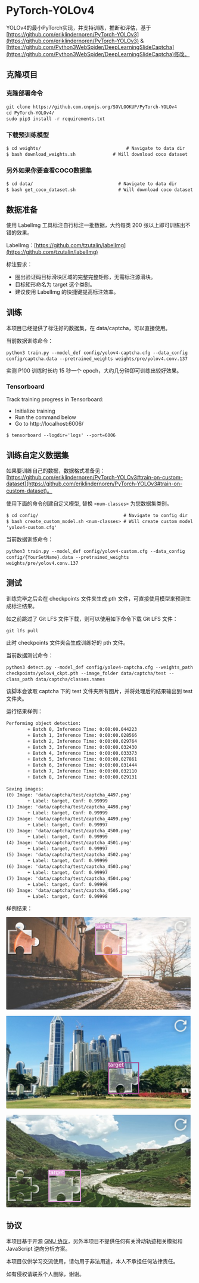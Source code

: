 # PyTorch-YOLOv4

YOLOv4的最小PyTorch实现，并支持训练，推断和评估，基于 [https://github.com/eriklindernoren/PyTorch-YOLOv3](https://github.com/eriklindernoren/PyTorch-YOLOv3) & [https://github.com/Python3WebSpider/DeepLearningSlideCaptcha](https://github.com/Python3WebSpider/DeepLearningSlideCaptcha)修改。

## 克隆项目

### 克隆部署命令

```
git clone https://github.com.cnpmjs.org/SOVLOOKUP/PyTorch-YOLOv4
cd PyTorch-YOLOv4/
sudo pip3 install -r requirements.txt
```


### 下载预训练模型

```
$ cd weights/                                # Navigate to data dir
$ bash download_weights.sh              # Will download coco dataset
```

### 另外如果你要查看COCO数据集

```
$ cd data/                                # Navigate to data dir
$ bash get_coco_dataset.sh                # Will download coco dataset
```

## 数据准备

使用 LabelImg 工具标注自行标注一批数据，大约每类 200 张以上即可训练出不错的效果。

LabelImg：[https://github.com/tzutalin/labelImg](https://github.com/tzutalin/labelImg)

标注要求：

* 圈出验证码目标滑块区域的完整完整矩形，无需标注源滑块。
* 目标矩形命名为 target 这个类别。
* 建议使用 LabelImg 的快捷键提高标注效率。

## 训练

本项目已经提供了标注好的数据集，在 data/captcha，可以直接使用。

当前数据训练命令：

```
python3 train.py --model_def config/yolov4-captcha.cfg --data_config config/captcha.data --pretrained_weights weights/pre/yolov4.conv.137

```

实测 P100 训练时长约 15 秒一个 epoch，大约几分钟即可训练出较好效果。

### Tensorboard
Track training progress in Tensorboard:
* Initialize training
* Run the command below
* Go to http://localhost:6006/

```
$ tensorboard --logdir='logs' --port=6006
```

## 训练自定义数据集

如果要训练自己的数据，数据格式准备见：[https://github.com/eriklindernoren/PyTorch-YOLOv3#train-on-custom-dataset](https://github.com/eriklindernoren/PyTorch-YOLOv3#train-on-custom-dataset)。

使用下面的命令创建自定义模型, 替换 `<num-classes>` 为您数据集类别。

```
$ cd config/                                # Navigate to config dir
$ bash create_custom_model.sh <num-classes> # Will create custom model 'yolov4-custom.cfg'
```

当前数据训练命令：
```
python3 train.py --model_def config/yolov4-custom.cfg --data_config config/{YourSetName}.data --pretrained_weights weights/pre/yolov4.conv.137

```

## 测试

训练完毕之后会在 checkpoints 文件夹生成 pth 文件，可直接使用模型来预测生成标注结果。

如之前跳过了 Git LFS 文件下载，则可以使用如下命令下载 Git LFS 文件：

```
git lfs pull
```

此时 checkpoints 文件夹会生成训练好的 pth 文件。

当前数据测试命令：

```
python3 detect.py --model_def config/yolov4-captcha.cfg --weights_path checkpoints/yolov4_ckpt.pth --image_folder data/captcha/test --class_path data/captcha/classes.names

```

该脚本会读取 captcha 下的 test 文件夹所有图片，并将处理后的结果输出到 test 文件夹。

运行结果样例：

```
Performing object detection:
        + Batch 0, Inference Time: 0:00:00.044223
        + Batch 1, Inference Time: 0:00:00.028566
        + Batch 2, Inference Time: 0:00:00.029764
        + Batch 3, Inference Time: 0:00:00.032430
        + Batch 4, Inference Time: 0:00:00.033373
        + Batch 5, Inference Time: 0:00:00.027861
        + Batch 6, Inference Time: 0:00:00.031444
        + Batch 7, Inference Time: 0:00:00.032110
        + Batch 8, Inference Time: 0:00:00.029131

Saving images:
(0) Image: 'data/captcha/test/captcha_4497.png'
        + Label: target, Conf: 0.99999
(1) Image: 'data/captcha/test/captcha_4498.png'
        + Label: target, Conf: 0.99999
(2) Image: 'data/captcha/test/captcha_4499.png'
        + Label: target, Conf: 0.99997
(3) Image: 'data/captcha/test/captcha_4500.png'
        + Label: target, Conf: 0.99999
(4) Image: 'data/captcha/test/captcha_4501.png'
        + Label: target, Conf: 0.99997
(5) Image: 'data/captcha/test/captcha_4502.png'
        + Label: target, Conf: 0.99999
(6) Image: 'data/captcha/test/captcha_4503.png'
        + Label: target, Conf: 0.99997
(7) Image: 'data/captcha/test/captcha_4504.png'
        + Label: target, Conf: 0.99998
(8) Image: 'data/captcha/test/captcha_4505.png'
        + Label: target, Conf: 0.99998
```

样例结果：

![](data/captcha/result/captcha_4501.png)

![](data/captcha/result/captcha_4505.png)

![](data/captcha/result/captcha_4503.png)

## 协议

本项目基于开源 [GNU 协议](https://github.com/eriklindernoren/PyTorch-YOLOv3/blob/master/LICENSE)，另外本项目不提供任何有关滑动轨迹相关模拟和 JavaScript 逆向分析方案。

本项目仅供学习交流使用，请勿用于非法用途，本人不承担任何法律责任。

如有侵权请联系个人删除，谢谢。

